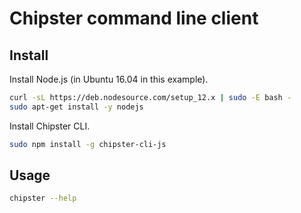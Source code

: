 # Chipster command line client
## Install

Install Node.js (in Ubuntu 16.04 in this example).

```bash
curl -sL https://deb.nodesource.com/setup_12.x | sudo -E bash -
sudo apt-get install -y nodejs
```

Install Chipster CLI.

```bash
sudo npm install -g chipster-cli-js
```

## Usage
```bash
chipster --help
```